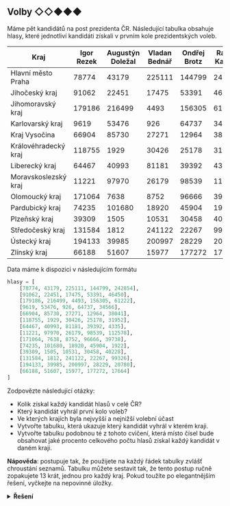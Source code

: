 ## Volby ◇◇◆◆◆

Máme pět kandidátů na post prezidenta ČR. Následující tabulka obsahuje hlasy, které jednotliví kandidáti získali v prvním kole prezidentských voleb.

| Kraj                 | Igor Rezek | Augustýn Doležal | Vladan Bednář | Ondřej Brotz | Radim Kašpar |
|----------------------|------------|------------------|---------------|--------------|--------------|
| Hlavní město Praha   | 78774      | 43179            | 225111        | 144799       | 242854       |
| Jihočeský kraj       | 91062      | 22451            | 17475         | 53391        | 46450        |
| Jihomoravský kraj    | 179186     | 216499           | 4493          | 156305       | 61222        |
| Karlovarský kraj     | 9619       | 53476            | 926           | 64737        | 34566        |
| Kraj Vysočina        | 66904      | 85730            | 27271         | 12964        | 38041        |
| Královéhradecký kraj | 118755     | 1929             | 30426         | 25178        | 31952        |
| Liberecký kraj       | 64467      | 40993            | 81181         | 39392        | 4335         |
| Moravskoslezský kraj | 11221      | 97970            | 26179         | 98539        | 112578       |
| Olomoucký kraj       | 171064     | 7638             | 8752          | 96666        | 39738        |
| Pardubický kraj      | 74235      | 101680           | 18920         | 45904        | 1922         |
| Plzeňský kraj        | 39309      | 1505             | 10531         | 30458        | 40228        |
| Středočeský kraj     | 131584     | 1812             | 241122        | 22267        | 99326        |
| Ústecký kraj         | 194133     | 39985            | 200997        | 28229        | 20780        |
| Zlínský kraj         | 66188      | 51607            | 15977         | 177272       | 17664        |

Data máme k dispozici v následujícím formátu

```python
hlasy = [
    [78774, 43179, 225111, 144799, 242854],
    [91062, 22451, 17475, 53391, 46450],
    [179186, 216499, 4493, 156305, 61222],
    [9619, 53476, 926, 64737, 34566],
    [66904, 85730, 27271, 12964, 38041],
    [118755, 1929, 30426, 25178, 31952],
    [64467, 40993, 81181, 39392, 4335],
    [11221, 97970, 26179, 98539, 112578],
    [171064, 7638, 8752, 96666, 39738],
    [74235, 101680, 18920, 45904, 1922],
    [39309, 1505, 10531, 30458, 40228],
    [131584, 1812, 241122, 22267, 99326],
    [194133, 39985, 200997, 28229, 20780],
    [66188, 51607, 15977, 177272, 17664]
]
```

Zodpovězte následující otázky:

- Kolik získal každý kandidát hlasů v celé ČR?
- Který kandidát vyhrál první kolo voleb?
- Ve kterých krajích byla nejvyšší a nejnižší volební účast
- Vytvořte tabulku, která ukazuje který kandidát vyhrál v kterém kraji.
- Vytvořte tabulku podobnou té z tohoto cvičení, která místo čísel bude obsahovat jaké procento celkového počtu hlasů získal každý kandidát v daném kraji.

**Nápověda**: postupuje tak, že použijete na každý řádek tabulky zvlášť chroustání seznamů. Tabulku můžete sestavit tak, že tento postup ručně zopakujete 13 krát, jednou pro každý kraj. Pokud toužíte po elegantnějším řešení, vyčkejte na nepovinné úložky.

<details>
<summary><b>Řešení</b></summary>


```python
# soucty hlasu po kandidatech
soucty_hlasu = []
for poradi_kandidata in range(len(hlasy[0])):
    soucet_za_kandidata = 0
    for kraj in hlasy:
        soucet_za_kandidata += kraj[poradi_kandidata]
    soucty_hlasu.append(soucet_za_kandidata)
print(soucty_hlasu)

# ktery vyhral
cislo_viteze = soucty_hlasu.index(min(soucty_hlasu))
print(cislo_viteze)

# nejvyssi a nejnizsi ucast
ucasti = [sum(kraj) for kraj in hlasy]
nejnizsi = ucasti.index(min(ucasti))
nejvyssi = ucasti.index(max(ucasti))
print(f'kraj s nejinzsi ucasti je {nejnizsi}')
print(f'kraj s nejvyssi ucasti je {nejvyssi}')

# procenta celkoveho poctu
procenta = []
for kraj in hlasy:
    soucet = sum(kraj)
    procenta.append(
        [round((kandidat / soucet) * 100, 2) for kandidat in kraj]
    )
print(procenta)
```

</details>
